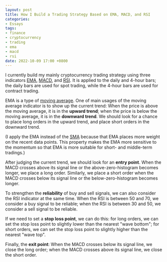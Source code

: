 ```yaml
---
layout: post
title: How I Build a Trading Strategy Based on EMA, MACD, and RSI
categories:
- Essays
tags:
- finance
- cryptocurrency
- trading
- ema
- macd
- rsi
date: 2022-10-09 17:00 +0800
---
```

I currently build my mainly cryptocurrency trading strategy using three indicators [EMA](https://www.investopedia.com/terms/e/ema.asp), [MACD](https://www.investopedia.com/terms/m/macd.asp), and [RSI](https://www.investopedia.com/terms/r/rsi.asp). It is applied to the daily and 4-hour bars; the daily bars are used for spot trading, while the 4-hour bars are used for contract trading.

EMA is a type of [moving average](https://www.investopedia.com/terms/m/movingaverage.asp). One of main usages of the moving average indicator is to show up the current trend: When the price is above the moving average, it is in the **upward trend**; when the price is below the moving average, it is in the **downward trend**. We should look for a chance to place long orders in the upward trend, and place short orders in the downward trend.

(I apply the EMA instead of the [SMA](https://www.investopedia.com/terms/s/sma.asp) because that EMA places more weight on the recent data points. This property makes the EMA more sensitive to the momentum so that EMA is more suitable for short- and middle-term tradings.)

After judging the current trend, we should look for an **entry point**. When the MACD crosses above its signal line or the above-zero-histogram becomes longer, we place a long order. Similarly, we place a short order when the MACD crosses below its signal line or the below-zero-histogram becomes longer.

To strengthen the **reliability** of buy and sell signals, we can also consider the RSI indicator at the same time. When the RSI is between 50 and 70, we consider a buy signal to be reliable; when the RSI is between 30 and 50, we consider a sell signal to be reliable.

If we need to set a **stop loss point**, we can do this: for long orders, we can set the stop loss point to slightly lower than the nearest "wave bottom"; for short orders, we can set the stop loss point to slightly higher than the nearest "wave top".

Finally, the **exit point**: When the MACD crosses below its signal line, we close the long order; when the MACD crosses above its signal line, we close the short order.
